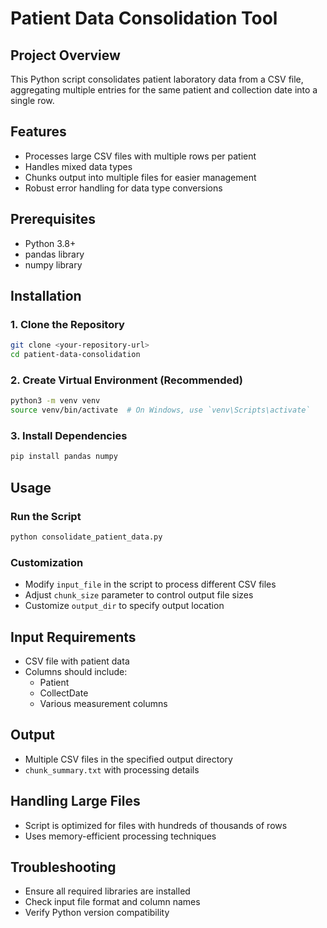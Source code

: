 # Patient Data Consolidation Tool

## Project Overview
This Python script consolidates patient laboratory data from a CSV file, aggregating multiple entries for the same patient and collection date into a single row.

## Features
- Processes large CSV files with multiple rows per patient
- Handles mixed data types
- Chunks output into multiple files for easier management
- Robust error handling for data type conversions

## Prerequisites
- Python 3.8+
- pandas library
- numpy library

## Installation

### 1. Clone the Repository
```bash
git clone <your-repository-url>
cd patient-data-consolidation
```

### 2. Create Virtual Environment (Recommended)
```bash
python3 -m venv venv
source venv/bin/activate  # On Windows, use `venv\Scripts\activate`
```

### 3. Install Dependencies
```bash
pip install pandas numpy
```

## Usage

### Run the Script
```bash
python consolidate_patient_data.py
```

### Customization
- Modify `input_file` in the script to process different CSV files
- Adjust `chunk_size` parameter to control output file sizes
- Customize `output_dir` to specify output location

## Input Requirements
- CSV file with patient data
- Columns should include:
  - Patient
  - CollectDate
  - Various measurement columns

## Output
- Multiple CSV files in the specified output directory
- `chunk_summary.txt` with processing details

## Handling Large Files
- Script is optimized for files with hundreds of thousands of rows
- Uses memory-efficient processing techniques

## Troubleshooting
- Ensure all required libraries are installed
- Check input file format and column names
- Verify Python version compatibility

